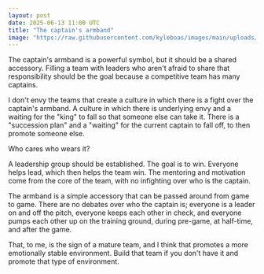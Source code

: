 ```yaml
---
layout: post
date: 2025-06-13 11:00 UTC
title: "The captain's armband"
image: "https://raw.githubusercontent.com/kyleboas/images/main/uploads/2025/06/12/Image-12Jun2025_22:45:25.png"
---
```


The captain's armband is a powerful symbol, but it should be a shared accessory. Filling a team with leaders who aren't afraid to share that responsibility should be the goal because a competitive team has many captains.

<!---more--->

I don't envy the teams that create a culture in which there is a fight over the captain's armband. A culture in which there is underlying envy and a waiting for the "king" to fall so that someone else can take it. There is a "succession plan" and a "waiting" for the current captain to fall off, to then promote someone else.

Who cares who wears it?

A leadership group should be established. The goal is to win. Everyone helps lead, which then helps the team win. The mentoring and motivation come from the core of the team, with no infighting over who is the captain. 

The armband is a simple accessory that can be passed around from game to game. There are no debates over who the captain is; everyone is a leader on and off the pitch, everyone keeps each other in check, and everyone pumps each other up on the training ground, during pre-game, at half-time, and after the game.

That, to me, is the sign of a mature team, and I think that promotes a more emotionally stable environment. Build that team if you don't have it and promote that type of environment. 
